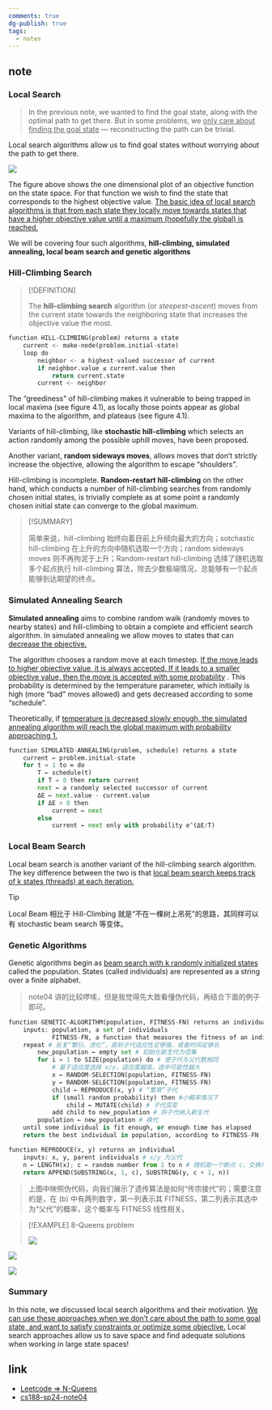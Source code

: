 ```yaml
---
comments: true
dg-publish: true
tags:
  - notes
---
```


## note

### Local Search

> In the previous note, we wanted to find the goal state, along with the optimal path to get there. But in some problems, we <u>only care about finding the goal state</u>  — reconstructing the path can be trivial.

Local search algorithms allow us to find goal states without worrying about the path to get there.

![](attachments/04_Local-Search.png)

The figure above shows the one dimensional plot of an objective function on the state space. For that function we wish to find the state that corresponds to the highest objective value. <u>The basic idea of local search algorithms is that from each state they locally move towards states that have a higher objective value until a maximum (hopefully the global) is reached. </u> 

We will be covering four such algorithms, **hill-climbing, simulated annealing, local beam search and genetic algorithms**

### Hill-Climbing Search

> [!DEFINITION]
>
> The **hill-climbing search** algorithm (or _steepest-ascent_) moves from the current state towards the neighboring state that increases the objective value the most.

```python title="pseudocode for hill-climbing"
function HILL-CLIMBING(problem) returns a state
    current <- make-node(problem.initial-state)
    loop do
        neighbor <- a highest-valued successor of current
        if neighbor.value ≤ current.value then
            return current.state
        current <- neighbor
```

The “greediness" of hill-climbing makes it vulnerable to being trapped in local maxima (see figure 4.1), as locally those points appear as global maxima to the algorithm, and plateaus (see figure 4.1). 

Variants of hill-climbing, like **stochastic hill-climbing** which selects an action randomly among the possible uphill moves, have been proposed. 

Another variant, **random sideways moves**, allows moves that don’t strictly increase the objective, allowing the algorithm to escape “shoulders".

Hill-climbing is incomplete. **Random-restart hill-climbing** on the other hand, which conducts a number of hill-climbing searches from randomly chosen initial states, is trivially complete as at some point a randomly chosen initial state can converge to the global maximum.

> [!SUMMARY]
>
> 简单来说，hill-climbing 始终向着目前上升倾向最大的方向；sotchastic hill-climbing 在上升的方向中随机选取一个方向；random sideways moves 则不再拘泥于上升；Random-restart hill-climbing 选择了随机选取多个起点执行 hill-climbing 算法，除去少数极端情况，总能够有一个起点能够到达期望的终点。

### Simulated Annealing Search

**Simulated annealing** aims to combine random walk (randomly moves to nearby states) and hill-climbing to obtain a complete and efficient search algorithm. In simulated annealing we allow moves to states that can <u>decrease the objective.</u> 

The algorithm chooses a random move at each timestep. <u>If the move leads to higher objective value, it is always accepted. If it leads to a smaller objective value, then the move is accepted with some probability</u> . This probability is determined by the temperature parameter, which initially is high (more “bad" moves allowed) and gets decreased according to some “schedule". 

Theoretically, if <u>temperature is decreased slowly enough, the simulated annealing algorithm will reach the global maximum with probability approaching 1.</u> 

```python title="pseudocode for simulated annealing"
function SIMULATED-ANNEALING(problem, schedule) returns a state
    current ← problem.initial-state
    for t = 1 to ∞ do
        T ← schedule(t)
        if T = 0 then return current
        next ← a randomly selected successor of current
        ΔE ← next.value - current.value
        if ΔE > 0 then
            current ← next
        else
            current ← next only with probability e^(ΔE/T)
```

### Local Beam Search

Local beam search is another variant of the hill-climbing search algorithm. The key difference between the two is that <u>local beam search keeps track of k states (threads) at each iteration.</u> 

> [!TIP]
>
> Local Beam 相比于 Hill-Climbing 就是“不在一棵树上吊死”的思路，其同样可以有 stochastic beam search 等变体。

### Genetic Algorithms

Genetic algorithms begin as <u>beam search with k randomly initialized states</u>  called the population. States (called individuals) are represented as a string over a finite alphabet.

> note04 讲的比较啰嗦，但是我觉得先大致看懂伪代码，再结合下面的例子即可。

```python title="pseudocode for genetic algorithm"
function GENETIC-ALGORITHM(population, FITNESS-FN) returns an individual
    inputs: population, a set of individuals
            FITNESS-FN, a function that measures the fitness of an individual
    repeat # 反复“繁衍、进化”，直到子代适应性足够强，或者时间足够长
        new_population ← empty set # 初始化新生代为空集
        for i = 1 to SIZE(population) do # 使子代与父代数相同
            # 基于适应度选择 x/y，适应度越高，选中可能性越大
            x ← RANDOM-SELECTION(population, FITNESS-FN) 
            y ← RANDOM-SELECTION(population, FITNESS-FN)
            child ← REPRODUCE(x, y) # “繁育”子代
            if (small random probability) then #小概率情况下 
                child ← MUTATE(child) # 子代突变
            add child to new_population # 将子代纳入新生代
        population ← new_population # 换代
    until some individual is fit enough, or enough time has elapsed
    return the best individual in population, according to FITNESS-FN

function REPRODUCE(x, y) returns an individual
    inputs: x, y, parent individuals # x/y 为父代
    n ← LENGTH(x); c ← random number from 1 to n # 随机取一个断点 c，交换片段
    return APPEND(SUBSTRING(x, 1, c), SUBSTRING(y, c + 1, n))
```

> 上图中映照伪代码，向我们展示了遗传算法是如何“传宗接代”的；需要注意的是，在 (b) 中有两列数字，第一列表示其 FITNESS，第二列表示其选中为“父代”的概率，这个概率与 FITNESS 线性相关。

> [!EXAMPLE] 8-Queens problem
>
> ![](attachments/04_Local-Search-1.png)

![](attachments/04_Local-Search-2.png)

![](attachments/04_Local-Search-3.png)

### Summary

In this note, we discussed local search algorithms and their motivation. <u>We can use these approaches when we don’t care about the path to some goal state, and want to satisfy constraints or optimize some objective.</u>  Local search approaches allow us to save space and find adequate solutions when working in large state spaces!

## link

- [Leetcode => N-Queens](https://leetcode.com/problems/n-queens/)
- [cs188-sp24-note04](https://inst.eecs.berkeley.edu/~cs188/sp24/assets/notes/cs188-sp24-note02.pdf)